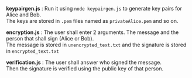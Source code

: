 **keypairgen.js** : Run it using ```node keypairgen.js``` to generate key pairs for Alice and Bob.  
The keys are stored in ```.pem``` files named as ```privateAlice.pem``` and so on.

**encryption.js** : The user shall enter 2 arguments. The message and the person that shall sign (Alice or Bob).  
The message is stored in ```unencrypted_text.txt``` and the signature is stored in ```encrypted_text.txt```  

**verification.js** : The user shall answer who signed the message.   
Then the signature is verified using the public key of that person. 
